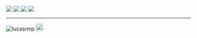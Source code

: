 [<img src="https://img.shields.io/badge/LinkedIn-000000?style=for-the-badge&logo=linkedin&logoColor=white" />](http://bit.ly/rmp-linkedin)
[<img src="https://img.shields.io/badge/Instagram-000000?style=for-the-badge&logo=instagram&logoColor=white">](https://bit.ly/rmp-instagram)
[<img src="https://img.shields.io/badge/GitHub-100000?style=for-the-badge&logo=github&logoColor=white">](http://bit.ly/rmp-github)
[<img src="https://img.shields.io/badge/Whatsapp-100000?style=for-the-badge&logo=whatsapp&logoColor=white">](http://bit.ly/rmp-wpp)


---

<p align="start"> 
  <img src="https://github-readme-stats.vercel.app/api?username=lucasrmp&show_icons=true&theme=radical&count_private=true&show_icons=true" alt="lucasrmp" /> 
  <img  style="height:max-content;" src="https://github-readme-stats.anuraghazra1.vercel.app/api/top-langs/?username=lucasrmp&layout=compact&theme=radical" />
</p>

